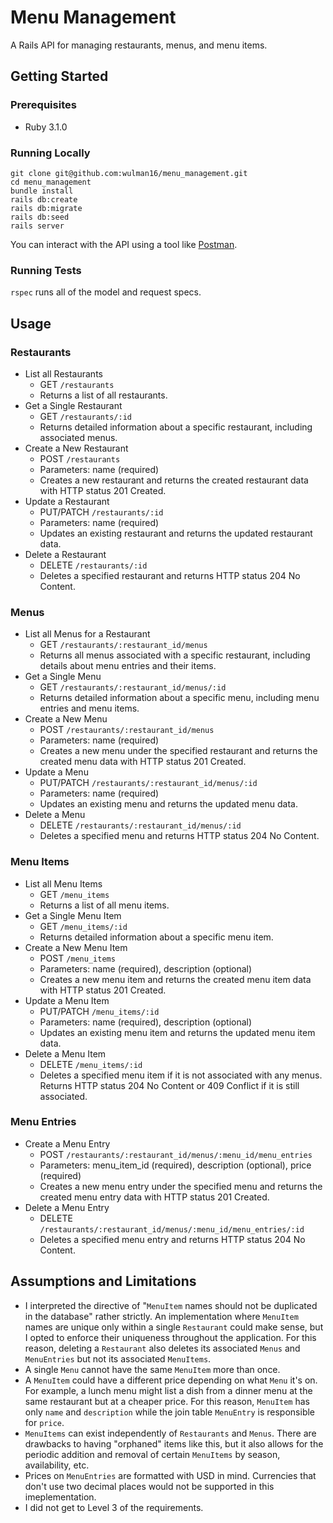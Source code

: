 # Menu Management

A Rails API for managing restaurants, menus, and menu items.

## Getting Started

### Prerequisites

* Ruby 3.1.0

### Running Locally

```
git clone git@github.com:wulman16/menu_management.git
cd menu_management
bundle install
rails db:create
rails db:migrate
rails db:seed
rails server
```

You can interact with the API using a tool like [Postman](https://www.postman.com/).

### Running Tests

`rspec` runs all of the model and request specs.

## Usage

### Restaurants

* List all Restaurants
    - GET `/restaurants`
    - Returns a list of all restaurants.
* Get a Single Restaurant
    - GET `/restaurants/:id`
    - Returns detailed information about a specific restaurant, including associated menus.
* Create a New Restaurant
    - POST `/restaurants`
    - Parameters: name (required)
    - Creates a new restaurant and returns the created restaurant data with HTTP status 201 Created.
* Update a Restaurant
    - PUT/PATCH `/restaurants/:id`
    - Parameters: name (required)
    - Updates an existing restaurant and returns the updated restaurant data.
* Delete a Restaurant
    - DELETE `/restaurants/:id`
    - Deletes a specified restaurant and returns HTTP status 204 No Content.

### Menus

* List all Menus for a Restaurant
    - GET `/restaurants/:restaurant_id/menus`
    - Returns all menus associated with a specific restaurant, including details about menu entries and their items.
* Get a Single Menu
    - GET `/restaurants/:restaurant_id/menus/:id`
    - Returns detailed information about a specific menu, including menu entries and menu items.
* Create a New Menu
    - POST `/restaurants/:restaurant_id/menus`
    - Parameters: name (required)
    - Creates a new menu under the specified restaurant and returns the created menu data with HTTP status 201 Created.
* Update a Menu
    - PUT/PATCH `/restaurants/:restaurant_id/menus/:id`
    - Parameters: name (required)
    - Updates an existing menu and returns the updated menu data.
* Delete a Menu
    - DELETE `/restaurants/:restaurant_id/menus/:id`
    - Deletes a specified menu and returns HTTP status 204 No Content.

### Menu Items

* List all Menu Items
    - GET `/menu_items`
    - Returns a list of all menu items.
* Get a Single Menu Item
    - GET `/menu_items/:id`
    - Returns detailed information about a specific menu item.
* Create a New Menu Item
    - POST `/menu_items`
    - Parameters: name (required), description (optional)
    - Creates a new menu item and returns the created menu item data with HTTP status 201 Created.
* Update a Menu Item
    - PUT/PATCH `/menu_items/:id`
    - Parameters: name (required), description (optional)
    - Updates an existing menu item and returns the updated menu item data.
* Delete a Menu Item
    - DELETE `/menu_items/:id`
    - Deletes a specified menu item if it is not associated with any menus. Returns HTTP status 204 No Content or 409 Conflict if it is still associated.

### Menu Entries

* Create a Menu Entry
    - POST `/restaurants/:restaurant_id/menus/:menu_id/menu_entries`
    - Parameters: menu_item_id (required), description (optional), price (required)
    - Creates a new menu entry under the specified menu and returns the created menu entry data with HTTP status 201 Created.
* Delete a Menu Entry
    - DELETE `/restaurants/:restaurant_id/menus/:menu_id/menu_entries/:id`
    - Deletes a specified menu entry and returns HTTP status 204 No Content.

## Assumptions and Limitations

* I interpreted the directive of "`MenuItem` names should not be duplicated in the database" rather strictly. An implementation where `MenuItem` names are unique only within a single `Restaurant` could make sense, but I opted to enforce their uniqueness throughout the application. For this reason, deleting a `Restaurant` also deletes its associated `Menus` and `MenuEntries` but not its associated `MenuItems`.
* A single `Menu` cannot have the same `MenuItem` more than once.
* A `MenuItem` could have a different price depending on what `Menu` it's on. For example, a lunch menu might list a dish from a dinner menu at the same restaurant but at a cheaper price. For this reason, `MenuItem` has only `name` and `description` while the join table `MenuEntry` is responsible for `price`.
* `MenuItems` can exist independently of `Restaurants` and `Menus`. There are drawbacks to having "orphaned" items like this, but it also allows for the periodic addition and removal of certain `MenuItems` by season, availability, etc.
* Prices on `MenuEntries` are formatted with USD in mind. Currencies that don't use two decimal places would not be supported in this imeplementation.
* I did not get to Level 3 of the requirements.
